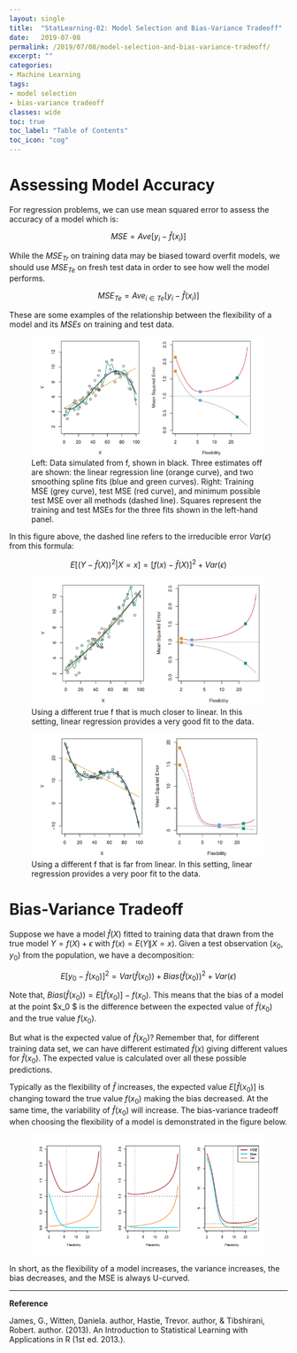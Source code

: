 ```yaml
---
layout: single
title:  "StatLearning-02: Model Selection and Bias-Variance Tradeoff"
date:   2019-07-08
permalink: /2019/07/08/model-selection-and-bias-variance-tradeoff/
excerpt: ""
categories: 
- Machine Learning
tags:
- model selection
- bias-variance tradeoff
classes: wide
toc: true
toc_label: "Table of Contents"
toc_icon: "cog"
---
```


# Assessing Model Accuracy

For regression problems, we can use mean squared error to assess the accuracy of a model which is:

$$MSE = Ave[y_i - \hat{f}(x_i)]$$

While the $MSE_{Tr}$ on training data may be biased toward overfit models, we should use $MSE_{Te}$ on fresh test data in order to see how well the model performs.

$$MSE_{Te} = Ave_{i \in Te}[y_i - \hat{f}(x_i)]$$

These are some examples of the relationship between the flexibility of a model and its $MSEs$ on training and test data.

<figure>
	<img src="https://github.com/datasciblog/datasciblog.github.io/blob/master/_posts/images/2019-07-08-SL-02-model-selection-and-bias-variance-tradeoff/1.png?raw=true">
	<figcaption>Left: Data simulated from f, shown in black. Three estimates off are shown: the linear regression line (orange curve), and two smoothing spline fits (blue and green curves). Right: Training MSE (grey curve), test MSE (red curve), and minimum possible test MSE over all methods (dashed line). Squares represent the training and test MSEs for the three fits shown in the left-hand panel.</figcaption>
</figure>

In this figure above, the dashed line refers to the irreducible error $Var(\epsilon)$ from this formula:

$$E[(Y- \hat{f}(X))^2 | X=x] = [f(x) - \hat{f}(X)]^2 + Var(\epsilon)$$

<figure>
	<img src="https://github.com/datasciblog/datasciblog.github.io/blob/master/_posts/images/2019-07-08-SL-02-model-selection-and-bias-variance-tradeoff/2.png?raw=true">
	<figcaption>Using a different true f that is much closer to linear. In this setting, linear regression provides a very good fit to the data.</figcaption>
</figure>

<figure>
	<img src="https://github.com/datasciblog/datasciblog.github.io/blob/master/_posts/images/2019-07-08-SL-02-model-selection-and-bias-variance-tradeoff/3.png?raw=true">
	<figcaption>Using a different f that is far from linear. In this setting, linear regression provides a very poor fit to the data.</figcaption>
</figure>

# Bias-Variance Tradeoff

Suppose we have a model $\hat{f}(X)$ fitted to training data that drawn from the true model $Y = f(X) + \epsilon$ with $f(x) = E(Y \|X=x)$. Given a test observation $(x_0, y_0)$ from the population, we have a decomposition:

$$E[y_0 - \hat{f}(x_0)]^2 = Var(\hat{f}(x_0)) + Bias(\hat{f}(x_0))^2 + Var(\epsilon)$$

Note that, $Bias(\hat{f}(x_0)) = E[\hat{f}(x_0)] - f(x_0)$. This means that the bias of a model at the point $x_0 $ is the difference between the expected value of $\hat{f}(x_0)$ and the true value $f(x_0)$.

But what is the expected value of $\hat{f}(x_0)$? Remember that, for different training data set, we can have different estimated $\hat{f}(x)$ giving different values for $\hat{f}(x_0)$. The expected value is calculated over all these possible predictions.

Typically as the flexibility of $\hat{f}$ increases, the expected value $E[\hat{f}(x_0)]$ is changing toward the true value $f(x_0)$ making the bias decreased. At the same time, the variability of $\hat{f}(x_0)$ will increase. The bias-variance tradeoff when choosing the flexibility of a model is demonstrated in the figure below.

<figure>
	<img src="https://github.com/datasciblog/datasciblog.github.io/blob/master/_posts/images/2019-07-08-SL-02-model-selection-and-bias-variance-tradeoff/4.png?raw=true">
</figure>

In short, as the flexibility of a model increases, the variance increases, the bias decreases, and the MSE is always U-curved.

***
**Reference**

James, G., Witten, Daniela. author, Hastie, Trevor. author, & Tibshirani, Robert. author. (2013). An Introduction to Statistical Learning with Applications in R (1st ed. 2013.).
